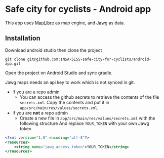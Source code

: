 # Safe city for cyclists - Android app

This app uses [MapLibre](https://maplibre.org/) as map engine, and [Jawg](https://www.jawg.io) as data.

## Installation

Download android studio then clone the project
```shell
git clone git@github.com:INSA-5ISS-safe-city-for-cyclists/android-app.git
```

Open the project on Android Studio and sync gradle.

Jawg maps needs an api key to work which is not synced in git.

- If you are a repo admin
  - You can access the github secrets to retrieve the contents of the file `secrets.xml`. Copy the contents and put it in `app/src/main/res/values/secrets.xml`.
- If you are **not** a repo admin
    - Create a new file in `app/src/main/res/values/secrets.xml` with the following structure And replace `YOUR_TOKEN` with your own Jawg token.
```xml
<?xml version="1.0" encoding="utf-8"?>
<resources>
    <string name="jawg_access_token">YOUR_TOKEN</string>
</resources>
```
